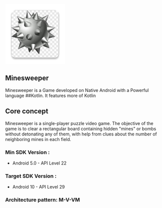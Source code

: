 <img src="https://github.com/vijimscse/Minesweeper/blob/master/app/src/main/res/mipmap-xxxhdpi/ic_launcher.png" title="Merlin Pilot">

## Minesweeper

Minesweeper is a Game developed on Native Android with a Powerful language ##Kotlin. It features more of Kotlin

## Core concept 
Minesweeper is a single-player puzzle video game. The objective of the game is to clear a rectangular board containing hidden "mines" or bombs without detonating any of them, with help from clues about the number of neighboring mines in each field. 

### Min SDK Version : 
 - Android 5.0 - API Level 22
### Target SDK Version : 
 - Android 10 - API Level 29

### Architecture pattern: M-V-VM

